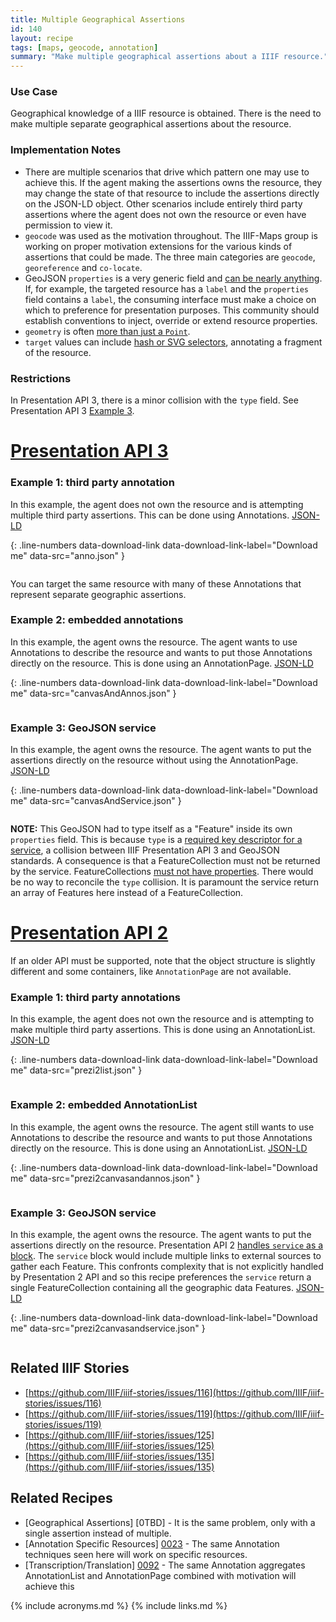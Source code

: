 ```yaml
---
title: Multiple Geographical Assertions
id: 140
layout: recipe
tags: [maps, geocode, annotation]
summary: "Make multiple geographical assertions about a IIIF resource."
---
```


### Use Case
Geographical knowledge of a IIIF resource is obtained. There is the need to make multiple separate geographical assertions about the resource.

### Implementation Notes
* There are multiple scenarios that drive which pattern one may use to achieve this. If the agent making the assertions owns the resource, they may change the state of that resource to include the assertions directly on the JSON-LD object. Other scenarios include entirely third party assertions where the agent does not own the resource or even have permission to view it.
* `geocode` was used as the motivation throughout. The IIIF-Maps group is working on proper motivation extensions for the various kinds of assertions that could be made. The three main categories are `geocode`, `georeference` and `co-locate`.
* GeoJSON `properties` is a very generic field and [can be nearly anything](https://tools.ietf.org/html/rfc7946#section-3.2). If, for example, the targeted resource has a `label` and the `properties` field contains a `label`, the consuming interface must make a choice on which to preference for presentation purposes. This community should establish conventions to inject, override or extend resource properties.
* `geometry` is often [more than just a `Point`](https://tools.ietf.org/html/rfc7946#section-3.1).
* `target` values can include [hash or SVG selectors](https://iiif.io/api/annex/openannotation/#selectors), annotating a fragment of the resource.

### Restrictions
In Presentation API 3, there is a minor collision with the `type` field. See Presentation API 3 [Example 3](#example-3--geojson-service).


# [Presentation API 3](https://iiif.io/api/presentation/3.0/)

### Example 1: third party annotation
In this example, the agent does not own the resource and is attempting multiple third party assertions. This can be done using Annotations. 
[JSON-LD](anno.json)

{: .line-numbers data-download-link data-download-link-label="Download me" data-src="anno.json" }
```json
```
You can target the same resource with many of these Annotations that represent separate geographic assertions.

### Example 2: embedded annotations
In this example, the agent owns the resource. The agent wants to use Annotations to describe the resource and wants to put those Annotations directly on the resource. This is done using an AnnotationPage. 
[JSON-LD](canvasAndAnnos.json)

{: .line-numbers data-download-link data-download-link-label="Download me" data-src="canvasAndAnnos.json" }
```json
```

### Example 3: GeoJSON service
In this example, the agent owns the resource. The agent wants to put the assertions directly on the resource without using the AnnotationPage. 
[JSON-LD](canvasAndService.json)

{: .line-numbers data-download-link data-download-link-label="Download me" data-src="canvasAndService.json" }
```json
```
**NOTE:** This GeoJSON had to type itself as a "Feature" inside its own `properties` field. This is because `type` is a [required key descriptor for a service](https://iiif.io/api/presentation/3.0/#service), a collision between IIIF Presentation API 3 and GeoJSON standards. A consequence is that a FeatureCollection must not be returned by the service. FeatureCollections [must not have properties](https://tools.ietf.org/html/rfc7946#section-7.1). There would be no way to reconcile the `type` collision. It is paramount the service return an array of Features here instead of a FeatureCollection.


# [Presentation API 2](https://iiif.io/api/presentation/2.1/)
If an older API must be supported, note that the object structure is slightly different and some containers, like `AnnotationPage` are not available.

### Example 1: third party annotations
In this example, the agent does not own the resource and is attempting to make multiple third party assertions. This is done using an AnnotationList.
[JSON-LD](prezi2list.json)

{: .line-numbers data-download-link data-download-link-label="Download me" data-src="prezi2list.json" }
```json
```

### Example 2: embedded AnnotationList
In this example, the agent owns the resource. The agent still wants to use Annotations to describe the resource and wants to put those Annotations directly on the resource. This is done using an AnnotationList.
[JSON-LD](prezi2canvasandannos.json)

{: .line-numbers data-download-link data-download-link-label="Download me" data-src="prezi2canvasandannos.json" }
```json
```

### Example 3: GeoJSON service
In this example, the agent owns the resource. The agent wants to put the assertions directly on the resource. Presentation API 2 [handles `service` as a block](https://iiif.io/api/presentation/2.1/#service). The `service` block would include multiple links to external sources to gather each Feature. This confronts complexity that is not explicitly handled by Presentation 2 API and so this recipe preferences the `service` return a single FeatureCollection containing all the geographic data Features. 
[JSON-LD](prezi2canvasandservice.json)

{: .line-numbers data-download-link data-download-link-label="Download me" data-src="prezi2canvasandservice.json" }
```json
```


## Related IIIF Stories
* [https://github.com/IIIF/iiif-stories/issues/116](https://github.com/IIIF/iiif-stories/issues/116)
* [https://github.com/IIIF/iiif-stories/issues/119](https://github.com/IIIF/iiif-stories/issues/119)
* [https://github.com/IIIF/iiif-stories/issues/125](https://github.com/IIIF/iiif-stories/issues/125)
* [https://github.com/IIIF/iiif-stories/issues/135](https://github.com/IIIF/iiif-stories/issues/135)

## Related Recipes
* [Geographical Assertions] [0TBD] - It is the same problem, only with a single assertion instead of multiple.
* [Annotation Specific Resources] [0023](https://github.com/IIIF/cookbook-recipes/tree/master/recipe/0023-annotating-specific-resources) - The same Annotation techniques seen here will work on specific resources.
* [Transcription/Translation] [0092](https://github.com/IIIF/cookbook-recipes/tree/master/recipe/0092-transcription-translation) - The same Annotation aggregates AnnotationList and AnnotationPage combined with motivation will achieve this

{% include acronyms.md %}
{% include links.md %}
